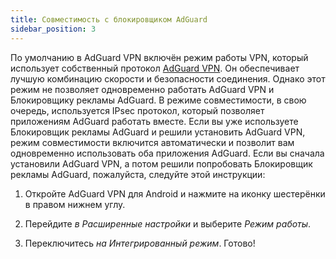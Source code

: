 ```yaml
---
title: Совместимость с блокировщиком AdGuard
sidebar_position: 3
---
```


По умолчанию в AdGuard VPN включён режим работы VPN, который использует собственный протокол [AdGuard VPN](/general/adguard-vpn-protocol). Он обеспечивает лучшую комбинацию скорости и безопасности соединения. Однако этот режим не позволяет одновременно работать AdGuard VPN и Блокировщику рекламы AdGuard. В режиме совместимости, в свою очередь, используется IPsec протокол, который позволяет приложениям AdGuard работать вместе. Если вы уже используете Блокировщик рекламы AdGuard и решили установить AdGuard VPN, режим совместимости включится автоматически и позволит вам одновременно использовать оба приложения AdGuard. Если вы сначала установили AdGuard VPN, а потом решили попробовать Блокировщик рекламы AdGuard, пожалуйста, следуйте этой инструкции:

1. Откройте AdGuard VPN для Android и нажмите на иконку шестерёнки в правом нижнем углу.

2. Перейдите *в Расширенные настройки* и выберите *Режим работы*.

3. Переключитесь *на Интегрированный режим*. Готово!
